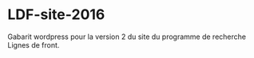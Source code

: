 # LDF-site-2016
Gabarit wordpress pour la version 2 du site du programme de recherche Lignes de front.
